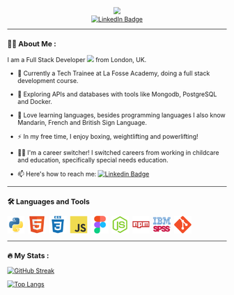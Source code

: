 <div id="header" align="center">
  <img src="https://media.giphy.com/media/v1.Y2lkPTc5MGI3NjExOGUxNDYzNmU4NzMyNzNlNGE3OTY5NjU5M2RlOWZkMWFhZDU3MmExNSZjdD1z/paTz7UZbPfTZFRYnnB/giphy.gif" width="200"/>
</div>

<div id="badges" align="center">
  <a href="https://www.linkedin.com/in/anatolia-winter/">
    <img src="https://img.shields.io/badge/LinkedIn-blue?style=for-the-badge&logo=linkedin&logoColor=white" alt="LinkedIn Badge"/>
  </a>
</div>

---

### :woman_technologist: About Me :

I am a Full Stack Developer <img src="https://media.giphy.com/media/WUlplcMpOCEmTGBtBW/giphy.gif" width="30"> from London, UK.

- :telescope: Currently a Tech Trainee at La Fosse Academy, doing a full stack development course.

- :seedling: Exploring APIs and databases with tools like Mongodb, PostgreSQL and Docker.

- :speech_balloon: Love learning languages, besides programming languages I also know Mandarin, French and British Sign Language.

- :zap: In my free time, I enjoy boxing, weightlifting and powerlifting!

- :woman_teacher: I'm a career switcher! I switched careers from working in childcare and education, specifically special needs education.

- :mailbox: Here's how to reach me: [![Linkedin Badge](https://img.shields.io/badge/-Anatolia-blue?style=flat&logo=Linkedin&logoColor=white)](https://www.linkedin.com/in/anatolia-winter/)

---

### :hammer_and_wrench: Languages and Tools 

<div>
  <img src="https://github.com/devicons/devicon/blob/master/icons/python/python-original.svg" title="Python" **alt="Python" width="40" height="40"/>&nbsp;
  <img src="https://github.com/devicons/devicon/blob/master/icons/html5/html5-original.svg" title="HTML5" alt="HTML" width="40" height="40"/>&nbsp;
  <img src="https://github.com/devicons/devicon/blob/master/icons/css3/css3-plain-wordmark.svg"  title="CSS3" alt="CSS" width="40" height="40"/>&nbsp;
  <img src="https://github.com/devicons/devicon/blob/master/icons/javascript/javascript-original.svg" title="JavaScript" alt="JavaScript" width="40" height="40"/>&nbsp;
  <img src="https://github.com/devicons/devicon/blob/master/icons/figma/figma-original.svg" title="Figma" **alt="Figma" width="40" height="40"/>&nbsp;
  <img src="https://github.com/devicons/devicon/blob/master/icons/nodejs/nodejs-original.svg" title="NodeJS" alt="NodeJS" width="40" height="40"/>&nbsp;
  <img src="https://github.com/devicons/devicon/blob/master/icons/npm/npm-original-wordmark.svg" title="npm"  alt="npm" width="40" height="40"/>&nbsp;
  <img src="https://github.com/devicons/devicon/blob/master/icons/spss/spss-original.svg" title="SPSS" **alt="SPSS" width="40" height="40"/>&nbsp;
  <img src="https://github.com/devicons/devicon/blob/master/icons/git/git-original.svg" title="Git" **alt="Git" width="40" height="40"/>&nbsp;
</div>

---

### :fire: My Stats :


[![GitHub Streak](http://github-readme-streak-stats.herokuapp.com?user=anawinter53&theme=tokyonight-duo&hide_border=true&&date_format=j%20M%5B%20Y%5D)](https://git.io/streak-stats)

[![Top Langs](https://github-readme-stats.vercel.app/api/top-langs/?username=anawinter53&default=compact&title_color=78a4fc&text_color=c094f4&hide_border=true&card_width=500)](https://github.com/anuraghazra/github-readme-stats)

